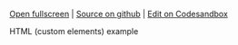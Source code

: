 
[Open fullscreen](https://html.activewidgets.com/hello-world/) | [Source on github](https://github.com/activewidgets/html/tree/master/examples/hello-world) | [Edit on Codesandbox](https://codesandbox.io/s/github/activewidgets/html/tree/master/examples/hello-world)

HTML (custom elements) example